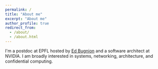 ```yaml
---
permalink: /
title: "About me"
excerpt: "About me"
author_profile: true
redirect_from: 
  - /about/
  - /about.html
---
```


I'm a postdoc at EPFL hosted by
[Ed Bugnion](https://people.epfl.ch/edouard.bugnion)
and a software architect at NVIDIA.
I am broadly interested in systems, networking, architecture, and confidential computing.
